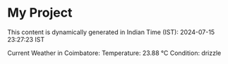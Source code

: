 # My Project

This content is dynamically generated in Indian Time (IST): 2024-07-15 23:27:23 IST


Current Weather in Coimbatore:
Temperature: 23.88 °C
Condition: drizzle
